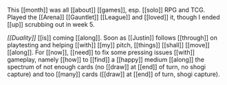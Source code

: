 This [[month]] was all [[about]] [[games]], esp. [[solo]] RPG and TCG. Played the [[Arena]] [[Gauntlet]] [[League]] and [[loved]] it, though I ended [[up]] scrubbing out in week 5. 

*[[Duality]]* [[is]] coming [[along]]. Soon as [[Justin]] follows [[through]] on playtesting and helping [[with]] [[my]] pitch, [[things]] [[shall]] [[move]] [[along]]. For [[now]], [[need]] to fix some pressing issues [[with]] gameplay, namely [[how]] to [[find]] a [[happy]] medium [[along]] the spectrum of not enough cards (no [[draw]] at [[end]] of turn, no shogi capture) and too [[many]] cards ([[draw]] at [[end]] of turn, shogi capture). 